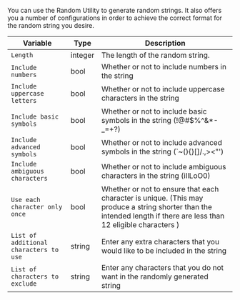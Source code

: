 
You can use the Random Utility to generate random strings. It also offers you a number of configurations in order to achieve the correct format for the random string you desire.

| Variable | Type | Description |
| -- | -- | -- |
| `Length` | integer | The length of the random string. |
| `Include numbers` | bool | Whether or not to include numbers in the string |
| `Include uppercase letters` | bool | Whether or not to include uppercase characters in the string |
| `Include basic symbols` | bool | Whether or not to include basic symbols in the string (!@#$%^&*-_=+?) |
| `Include advanced symbols` | bool | Whether or not to include advanced symbols in the string (`~(){}[]\/.,><"') |
| `Include ambiguous characters` | bool | Whether or not to include ambiguous characters in the string (iIlLoO0) |
| `Use each character only once` | bool | Whether or not to ensure that each character is unique. (This may produce a string shorter than the intended length if there are less than 12 eligible characters ) |
| `List of additional characters to use` | string | Enter any extra characters that you would like to be included in the string |
| `List of characters to exclude` | string | Enter any characters that you do not want in the randomly generated string |